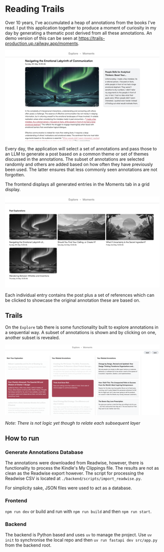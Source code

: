 # Reading Trails

Over 10 years, I've accumulated a heap of annotations from the books I've read. I put this application together to produce a moment of curiosity in my day by generating a thematic post derived from all these annotations. An demo version of this can be seen at https://trails-production.up.railway.app/moments.

![image](assets/moment_page.png)

Every day, the application will select a set of annotations and pass those to an LLM to generate a post based on a common theme or set of themes discussed in the annotations. The subset of annotations are selected randomly and others are added based on how often they have previously been used. The latter ensures that less commonly seen annotations are not forgotten.

The frontend displays all generated entries in the Moments tab in a grid display.

![image](assets/moments_dash.png)

Each individual entry contains the post plus a set of references which can be clicked to showcase the original annotation these are based on.

## Trails
On the `Explore` tab there is some functionality built to explore annotations in a sequential way. A subset of annotations is shown and by clicking on one, another subset is revealed. 

![image](./assets/explore.png)

*Note: There is not logic yet though to relate each subsequent layer*

## How to run

### Generate Annotations Database
The annotations were downloaded from Readwise, however, there is functionality to process the Kindle's My Clippings file. The results are not as clean as the Readwise export however. The script for processing the Readwise CSV is located at `./backend/scripts/import_readwise.py`.

For simplicity sake, JSON files were used to act as a database.

### Frontend
`npm run dev` or build and run with `npm run build` and then `npm run start`.

### Backend
The backend is Python based and uses `uv` to manage the project. Use `uv init` to synchronise the local repo and then `uv run fastapi dev src/app.py` from the backend root.